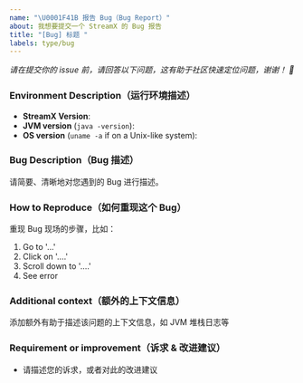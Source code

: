 ```yaml
---
name: "\U0001F41B 报告 Bug（Bug Report）"
about: 我想要提交一个 StreamX 的 Bug 报告
title: "[Bug] 标题 "
labels: type/bug
---
```


*请在提交你的 issue 前，请回答以下问题，这有助于社区快速定位问题，谢谢！ 🙏*

### Environment Description（运行环境描述）
* **StreamX Version**: 
* **JVM version** (`java -version`):
* **OS version** (`uname -a` if on a Unix-like system):

### Bug Description（Bug 描述）
请简要、清晰地对您遇到的 Bug 进行描述。

### How to Reproduce（如何重现这个 Bug） 
重现 Bug 现场的步骤，比如：
1. Go to '...'
2. Click on '....'
3. Scroll down to '....'
4. See error

### Additional context（额外的上下文信息）
添加额外有助于描述该问题的上下文信息，如 JVM 堆栈日志等

### Requirement or improvement（诉求 & 改进建议）
- 请描述您的诉求，或者对此的改进建议
